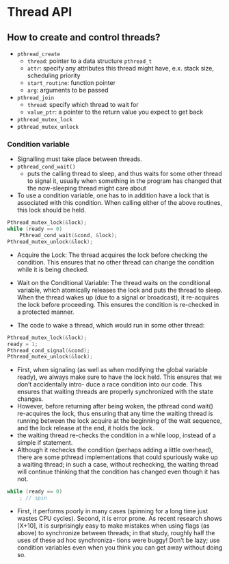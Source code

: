 # Thread API 

## How to create and control threads?

- `pthread_create`
  - `thread`: pointer to a data structure `pthread_t`
  - `attr`: specify any attributes this thread might have, e.x. stack size, scheduling priority
  - `start_routine`: function pointer
  - `arg`: arguments to be passed
- `pthread_join`
  - `thread`: specify which thread to wait for
  - `value_ptr`: a pointer to the return value you expect to get back
- `pthread_mutex_lock`
- `pthread_mutex_unlock`

### Condition variable
- Signalling must take place between threads.
- `pthread_cond_wait()`
  - puts the calling thread to sleep, and thus waits for some other thread to signal it, usually when something in the program has changed that the now-sleeping thread might care about
- To use a condition variable, one has to in addition have a lock that is associated with this condition. When calling either of the above routines, this lock should be held.

```c
Pthread_mutex_lock(&lock);
while (ready == 0)
    Pthread_cond_wait(&cond, &lock);
Pthread_mutex_unlock(&lock);
```

- Acquire the Lock: The thread acquires the lock before checking the condition. This ensures that no other thread can change the condition while it is being checked.
- Wait on the Conditional Variable: The thread waits on the conditional variable, which atomically releases the lock and puts the thread to sleep. When the thread wakes up (due to a signal or broadcast), it re-acquires the lock before proceeding. This ensures the condition is re-checked in a protected manner.


- The code to wake a thread, which would run in some other thread: 
```c
Pthread_mutex_lock(&lock);
ready = 1;
Pthread_cond_signal(&cond);
Pthread_mutex_unlock(&lock);
```
- First, when signaling (as well as when modifying the global variable ready), we always make sure to have the lock held. This ensures that we don’t accidentally intro- duce a race condition into our code. This ensures that waiting threads are properly synchronized with the state changes.
- However, before returning after being woken, the pthread cond wait() re-acquires the lock, thus ensuring that any time the waiting thread is running between the lock acquire at the beginning of the wait sequence, and the lock release at the end, it holds the lock.
- the waiting thread re-checks the condition in a while loop, instead of a simple if statement.
- Although it rechecks the condition (perhaps adding a little overhead), there are some pthread implementations that could spuriously wake up a waiting thread; in such a case, without rechecking, the waiting thread will continue thinking that the condition has changed even though it has not. 
  
```c
while (ready == 0)
    ; // spin
```
- First, it performs poorly in many cases (spinning for a long time just wastes CPU cycles). Second, it is error prone. As recent research shows [X+10], it is surprisingly easy to make mistakes when using flags (as above) to synchronize between threads; in that study, roughly half the uses of these ad hoc synchroniza- tions were buggy! Don’t be lazy; use condition variables even when you think you can get away without doing so.
  


